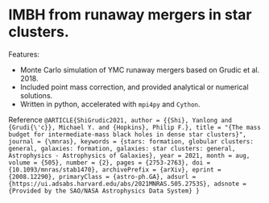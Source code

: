 # IMBH from runaway mergers in star clusters.

Features:
- Monte Carlo simulation of YMC runaway mergers based on Grudic et al. 2018.
- Included point mass correction, and provided analytical or numerical solutions.
- Written in python, accelerated with `mpi4py` and `Cython`.

Reference
`
@ARTICLE{ShiGrudic2021,
       author = {{Shi}, Yanlong and {Grudi{\'c}}, Michael Y. and {Hopkins}, Philip F.},
        title = "{The mass budget for intermediate-mass black holes in dense star clusters}",
      journal = {\mnras},
     keywords = {stars: formation, globular clusters: general, galaxies: formation, galaxies: star clusters: general, Astrophysics - Astrophysics of Galaxies},
         year = 2021,
        month = aug,
       volume = {505},
       number = {2},
        pages = {2753-2763},
          doi = {10.1093/mnras/stab1470},
archivePrefix = {arXiv},
       eprint = {2008.12290},
 primaryClass = {astro-ph.GA},
       adsurl = {https://ui.adsabs.harvard.edu/abs/2021MNRAS.505.2753S},
      adsnote = {Provided by the SAO/NASA Astrophysics Data System}
}
`
